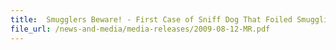 ```yaml
---
title: 	Smugglers Beware! - First Case of Sniff Dog That Foiled Smuggling Attempt
file_url: /news-and-media/media-releases/2009-08-12-MR.pdf
---
```


